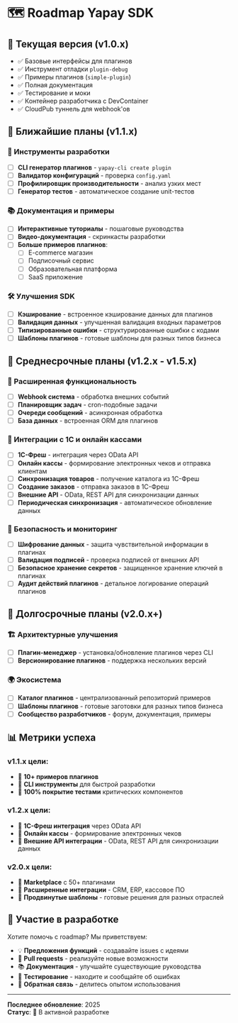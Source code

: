 # 🗺️ Roadmap Yapay SDK

## 🎯 Текущая версия (v1.0.x)
- ✅ Базовые интерфейсы для плагинов
- ✅ Инструмент отладки `plugin-debug`
- ✅ Примеры плагинов (`simple-plugin`)
- ✅ Полная документация
- ✅ Тестирование и моки
- ✅ Контейнер разработчика с DevContainer
- ✅ CloudPub туннель для webhook'ов

## 🚀 Ближайшие планы (v1.1.x)

### 🔧 Инструменты разработки
- [ ] **CLI генератор плагинов** - `yapay-cli create plugin`
- [ ] **Валидатор конфигураций** - проверка `config.yaml`
- [ ] **Профилировщик производительности** - анализ узких мест
- [ ] **Генератор тестов** - автоматическое создание unit-тестов

### 📚 Документация и примеры
- [ ] **Интерактивные туториалы** - пошаговые руководства
- [ ] **Видео-документация** - скринкасты разработки
- [ ] **Больше примеров плагинов**:
  - [ ] E-commerce магазин
  - [ ] Подписочный сервис
  - [ ] Образовательная платформа
  - [ ] SaaS приложение

### 🛠️ Улучшения SDK
- [ ] **Кэширование** - встроенное кэширование данных для плагинов
- [ ] **Валидация данных** - улучшенная валидация входных параметров
- [ ] **Типизированные ошибки** - структурированные ошибки с кодами
- [ ] **Шаблоны плагинов** - готовые шаблоны для разных типов бизнеса

## 🌟 Среднесрочные планы (v1.2.x - v1.5.x)

### 🔌 Расширенная функциональность
- [ ] **Webhook система** - обработка внешних событий
- [ ] **Планировщик задач** - cron-подобные задачи
- [ ] **Очереди сообщений** - асинхронная обработка
- [ ] **База данных** - встроенная ORM для плагинов

### 🏢 Интеграции с 1С и онлайн кассами
- [ ] **1С-Фреш** - интеграция через OData API
- [ ] **Онлайн кассы** - формирование электронных чеков и отправка клиентам
- [ ] **Синхронизация товаров** - получение каталога из 1С-Фреш
- [ ] **Создание заказов** - отправка заказов в 1С-Фреш
- [ ] **Внешние API** - OData, REST API для синхронизации данных
- [ ] **Периодическая синхронизация** - автоматическое обновление данных

### 🔐 Безопасность и мониторинг
- [ ] **Шифрование данных** - защита чувствительной информации в плагинах
- [ ] **Валидация подписей** - проверка подписей от внешних API
- [ ] **Безопасное хранение секретов** - защищенное хранение ключей в плагинах
- [ ] **Аудит действий плагинов** - детальное логирование операций плагинов

## 🚀 Долгосрочные планы (v2.0.x+)

### 🏗️ Архитектурные улучшения
- [ ] **Плагин-менеджер** - установка/обновление плагинов через CLI
- [ ] **Версионирование плагинов** - поддержка нескольких версий

### 🌍 Экосистема
- [ ] **Каталог плагинов** - централизованный репозиторий примеров
- [ ] **Шаблоны плагинов** - готовые заготовки для разных типов бизнеса
- [ ] **Сообщество разработчиков** - форум, документация, примеры

## 📊 Метрики успеха

### v1.1.x цели:
- 🎯 **10+ примеров плагинов**
- 🎯 **CLI инструменты** для быстрой разработки
- 🎯 **100% покрытие тестами** критических компонентов

### v1.2.x цели:
- 🎯 **1С-Фреш интеграция** через OData API
- 🎯 **Онлайн кассы** - формирование электронных чеков
- 🎯 **Внешние API интеграции** - OData, REST API для синхронизации данных

### v2.0.x цели:
- 🎯 **Marketplace** с 50+ плагинами
- 🎯 **Расширенные интеграции** - CRM, ERP, кассовое ПО
- 🎯 **Продвинутые шаблоны** - готовые решения для разных отраслей

## 🤝 Участие в разработке

Хотите помочь с roadmap? Мы приветствуем:

- 💡 **Предложения функций** - создавайте issues с идеями
- 🔧 **Pull requests** - реализуйте новые возможности
- 📚 **Документация** - улучшайте существующие руководства
- 🧪 **Тестирование** - находите и сообщайте об ошибках
- 💬 **Обратная связь** - делитесь опытом использования

---

**Последнее обновление**: 2025  
**Статус**: 🚧 В активной разработке

